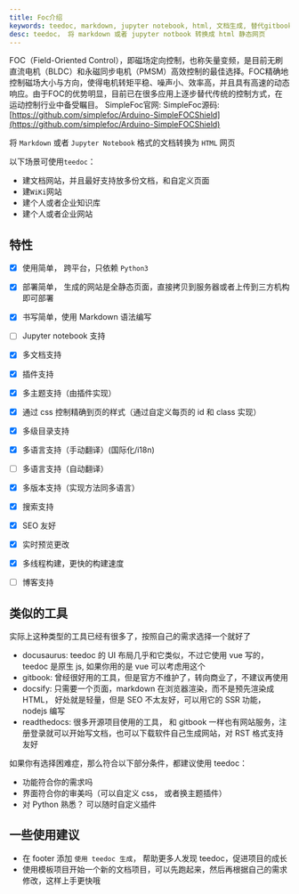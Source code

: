 ```yaml
---
title: Foc介绍
keywords: teedoc, markdown, jupyter notebook, html, 文档生成, 替代gitbook, 网站生成, 静态网站
desc: teedoc， 将 markdown 或者 jupyter notbook 转换成 html 静态网页
---
```



FOC（Field-Oriented Control），即磁场定向控制，也称矢量变频，是目前无刷直流电机（BLDC）和永磁同步电机（PMSM）高效控制的最佳选择。FOC精确地控制磁场大小与方向，使得电机转矩平稳、噪声小、效率高，并且具有高速的动态响应。由于FOC的优势明显，目前已在很多应用上逐步替代传统的控制方式，在运动控制行业中备受瞩目。
SimpleFoc官网: [](https://github.com/teedoc/teedoc.github.io)
SimpleFoc源码: [https://github.com/simplefoc/Arduino-SimpleFOCShield](https://github.com/simplefoc/Arduino-SimpleFOCShield) 

将 `Markdown` 或者 `Jupyter Notebook` 格式的文档转换为 `HTML` 网页

以下场景可使用`teedoc`：
* 建文档网站，并且最好支持放多份文档，和自定义页面
* 建`WiKi`网站
* 建个人或者企业知识库
* 建个人或者企业网站




## 特性

- [x] 使用简单， 跨平台，只依赖 `Python3`
- [x] 部署简单， 生成的网站是全静态页面，直接拷贝到服务器或者上传到三方机构即可部署
- [x] 书写简单，使用 Markdown 语法编写
- [ ] Jupyter notebook 支持
- [x] 多文档支持
- [x] 插件支持
- [x] 多主题支持（由插件实现）
- [x] 通过 css 控制精确到页的样式（通过自定义每页的 id 和 class 实现）
- [x] 多级目录支持
- [x] 多语言支持（手动翻译）(国际化/i18n)
- [ ] 多语言支持（自动翻译）
- [x] 多版本支持（实现方法同多语言）
- [x] 搜索支持
- [x] SEO 友好
- [x] 实时预览更改
- [x] 多线程构建，更快的构建速度
- [ ] 博客支持


## 类似的工具

实际上这种类型的工具已经有很多了，按照自己的需求选择一个就好了

* docusaurus: teedoc 的 UI 布局几乎和它类似，不过它使用 vue 写的， teedoc 是原生 js, 如果你用的是 vue 可以考虑用这个
* gitbook: 曾经很好用的工具，但是官方不维护了，转向商业了，不建议再使用
* docsify: 只需要一个页面，markdown 在浏览器渲染，而不是预先渲染成 HTML， 好处就是轻量，但是 SEO 不太友好，可以用它的 SSR 功能， nodejs 编写
* readthedocs: 很多开源项目使用的工具， 和 gitbook 一样也有网站服务，注册登录就可以开始写文档，也可以下载软件自己生成网站，对 RST 格式支持友好

如果你有选择困难症，那么符合以下部分条件，都建议使用 teedoc：
* 功能符合你的需求吗
* 界面符合你的审美吗（可以自定义 css， 或者换主题插件）
* 对 Python 熟悉？ 可以随时自定义插件


## 一些使用建议

* 在 footer 添加 `使用 teedoc 生成`， 帮助更多人发现 teedoc，促进项目的成长
* 使用模板项目开始一个新的文档项目，可以先跑起来，然后再根据自己的需求修改，这样上手更快哦



